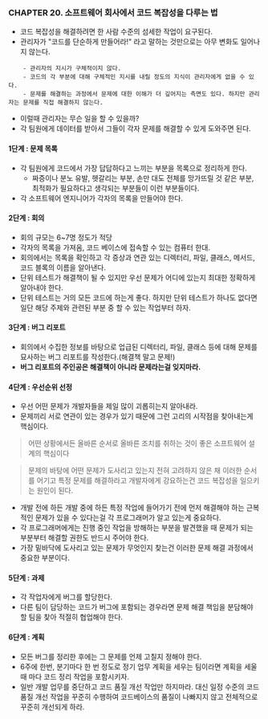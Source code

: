 ### CHAPTER 20. 소프트웨어 회사에서 코드 복잡성을 다루는 법 

- 코드 복잡성을 해결하려면 한 사람 수준의 섬세한 작업이 요구된다. 
- 관리자가 "코드를 단순하게 만들어라!" 라고 말하는 것만으로는 아무 변화도 일어나지 않는다. 

```
    - 관리자의 지시가 구체적이지 않다.
    - 코드의 각 부분에 대해 구체적인 지시를 내릴 정도의 지식이 관리자에게 없을 수 있다.
    - 문제를 해결하는 과정에서 문제에 대한 이해가 더 깊어지는 측면도 있다. 하지만 관리자는 문제를 직접 해결하지 않는다.
```

- 이럴때 관리자는 무슨 일을 할 수 있을까?
- 각 팀원에게 데이터를 받아서 그들이 각자 문제를 해결할 수 있게 도와주면 된다. 

#### 1단계 : 문제 목록

- 각 팀원에게 코드에서 가장 답답하다고 느끼는 부분을 목록으로 정리하게 한다.
    - 짜증이나 분노 유발, 헷갈리는 부분, 손만 대도 전체를 망가뜨릴 것 같은 부분, 최적화가 필요하다고 생각되는 부분들이 이런 부분들이다.
- 각 소프트웨어 엔지니어가 각자의 목록을 만들어야 한다. 

#### 2단계 : 회의 

- 회의 규모는 6~7명 정도가 적당
- 각자의 목록을 가져옴, 코드 베이스에 접속할 수 있는 컴퓨터 한대.
- 회의에서는 목록을 확인하고 각 증상과 연관 있는 디렉터리, 파일, 클래스, 메서드, 코드 블록의 이름을 알아낸다. 
- 단위 테스트가 해결책이 될 수 있지만 우선 문제가 어디에 있는지 최대한 정확하게 알아내야 한다. 
- 단위 테스트는 거의 모든 코드에 하는게 좋다. 하지만 단위 테스트가 하나도 없다면 일단 해당 주제와 관련된 부분 중
할 수 있는 작업부터 하자.
  
#### 3단계 : 버그 리포트 

- 회의에서 수집한 정보를 바탕으로 업급된 디렉터리, 파일, 클래스 등에 대해 문제를 묘사하는 버그 리포트를 작성한다.(해결책 말고 문제!)
- **버그 리포트의 주인공은 해결책이 아니라 문제라는걸 잊지마라.**

#### 4단계 : 우선순위 선정 

- 우선 어떤 문제가 개발자들을 제일 많이 괴롭히는지 알아내라.
- 문제끼리 서로 연관이 있는 경우가 있기 때문에 그런 고리의 시작점을 찾아내는게 핵심이다. 
> 어떤 상황에서든 올바른 순서로 올바른 조치를 취하는 것이 좋은 소프트웨어 설계의 핵심이다

> 문제의 바탕에 어떤 문제가 도사리고 있는지 전혀 고려하지 않은 채 이러한 순서를 어기고 특정 문제를 해결하라고 개발자에게 강요하는건 코드 복잡성을 일으키는 원인이 된다.

- 개발 전에 하든 개발 중에 하든 특정 작업에 들어가기 전에 먼저 해결해야 하는 근복적인 문제가 있을 수 있다는걸 
각 프로그래머가 알고 있는게 중요하다. 
- 각 프로그래머에게는 진행 중인 작업을 방해하는 부분을 발견했을 때 문제가 되는 부분부터 해결할 권한도 반드시 주어야 한다. 
- 가장 밑바닥에 도사리고 있는 문제가 무엇인지 찾는건 이러한 문제 해결 과정에서 중요한 부분이다. 

#### 5단계 : 과제

- 각 작업자에게 버그를 할당한다.
- 다른 팀이 담당하는 코드가 버그에 포함되는 경우라면 문제 해결 책임을 분담해야 할 팀을 찾아 적절히 협업해야 한다.

#### 6댠계 : 계획

- 모든 버그를 정리한 후에는 그 문제를 언제 고칠지 정해야 한다.
- 6주에 한번, 분기마다 한 번 정도로 정기 업무 계획을 세우는 팀이라면 계획을 세울 때 마다 코드 정리 작업을 포함시키자.
- 일반 개발 업무를 중단하고 코드 품질 개선 작업만 하지마라. 대신 일정 수준의 코드 품질 개선 작업을 꾸준히 수행하여 코드베이스의 품질이 
나빠지지 않고 전체적으로 꾸준히 개선되게 하라.
